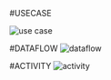 #USECASE

![use case](https://user-images.githubusercontent.com/99003477/158117768-e87ad7d9-a8c0-4a2c-aeaf-f5bf1648b999.jpeg)

#DATAFLOW
![dataflow](https://user-images.githubusercontent.com/99003477/158117529-4286f3b7-3909-47a0-9e17-3dab439beaac.jpeg)

#ACTIVITY
![activity](https://user-images.githubusercontent.com/99003477/158117534-70486049-dc51-4b0a-9155-9e3b2d1eeea0.jpeg)
